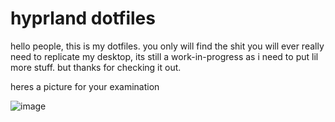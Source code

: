 # hyprland dotfiles

hello people, this is my dotfiles. you only will find the shit you will ever really need to replicate my desktop, its still a work-in-progress as i need to put lil more stuff. but thanks for checking it out.

heres a picture for your examination

![image](https://github.com/AvoMC/dotfiles/assets/142677012/52340158-9470-409e-8ede-b79c90ec1d8a)
